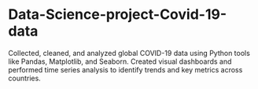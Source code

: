 # Data-Science-project-Covid-19-data
Collected, cleaned, and analyzed global COVID-19 data using Python tools like Pandas, Matplotlib, and Seaborn. Created visual dashboards and performed time series analysis to identify trends and key metrics across countries.
